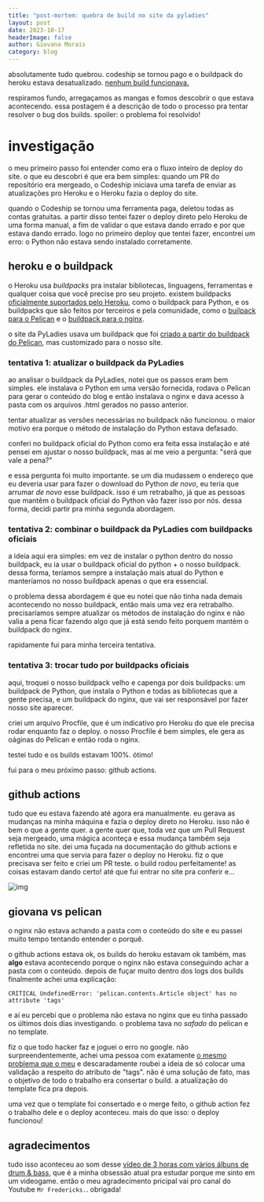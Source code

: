 ```yaml
---
title: "post-mortem: quebra de build no site da pyladies"
layout: post
date: 2023-10-17
headerImage: false
author: Giovana Morais
category: blog
---
```


absolutamente tudo quebrou. codeship se tornou pago e o buildpack do heroku estava
desatualizado.
[nenhum build funcionava.](https://github.com/pyladies-brazil/br-pyladies-pelican/issues/441)

respiramos fundo, arregaçamos as mangas e fomos descobrir o que estava
acontecendo. essa postagem é a descrição de todo o processo pra tentar resolver
o bug dos builds. spoiler: o problema foi resolvido!

# investigação
o meu primeiro passo foi entender como era o fluxo inteiro de deploy do site. o
que eu descobri é que era bem simples: quando um PR do repositório era mergeado,
o Codeship iniciava uma tarefa de enviar as atualizações pro Heroku e o Heroku
fazia o deploy do site.

quando o Codeship se tornou uma ferramenta paga, deletou todas as contas
gratuitas. a partir disso tentei fazer o deploy direto pelo Heroku de uma forma
manual, a fim de validar o que estava dando errado e por que estava dando
errado. logo no primeiro deploy que tentei fazer, encontrei um erro: o Python
não estava sendo instalado corretamente.

## heroku e o buildpack
o Heroku usa _buildpacks_ pra instalar bibliotecas, linguagens, ferramentas e
qualquer coisa que você precise pro seu projeto. existem buildpacks
[oficialmente suportados pelo
Heroku](https://devcenter.heroku.com/articles/buildpacks#officially-supported-buildpacks),
como o buildpack para Python, e os buildpacks que são feitos por terceiros e
pela comunidade, como o [builpack para o
Pelican](https://github.com/getpelican/heroku-buildpack-pelican) e o
[buildpack para o
nginx](https://elements.heroku.com/buildpacks/heroku/heroku-buildpack-nginx).

o site da PyLadies usava um buildpack que foi
[criado a partir do buildpack do Pelican](https://github.com/pyladies-brazil/heroku-buildpack-pelican),
mas customizado para o nosso site.

### tentativa 1: atualizar o buildpack da PyLadies
ao analisar o buildpack da PyLadies, notei que os passos eram bem simples. ele
instalava o Python em uma versão fornecida, rodava o Pelican para gerar o
conteúdo do blog e então instalava o nginx e dava acesso à pasta com os arquivos
.html gerados no passo anterior.

tentar atualizar as versões necessárias no buildpack não funcionou. o maior
motivo era porque o método de instalação do Python estava defasado.

conferi no buildpack oficial do Python como era feita essa instalação e até
pensei em ajustar o nosso buildpack, mas aí me veio a pergunta: "será que vale a
pena?"

e essa pergunta foi muito importante. se um dia mudassem o endereço que eu
deveria usar para fazer o download do Python *de novo*, eu teria que arrumar *de
novo* esse buildpack. isso é um retrabalho, já que as pessoas que mantêm o
buildpack oficial do Python vão fazer isso por nós. dessa forma, decidi partir
pra minha segunda abordagem.

### tentativa 2: combinar o buildpack da PyLadies com buildpacks oficiais
a ideia aqui era simples: em vez de instalar o python dentro do nosso buildpack,
eu ia usar o buildpack oficial do python + o nosso buildpack. dessa forma,
teríamos sempre a instalação mais atual do Python e manteríamos no nosso
buildpack apenas o que era essencial.

o problema dessa abordagem é que eu notei que não tinha nada demais acontecendo
no nosso buildpack, então mais uma vez era retrabalho. precisaríamos sempre
atualizar os métodos de instalação do nginx e não valia a pena ficar fazendo
algo que já está sendo feito porquem mantém o buildpack do nginx.

rapidamente fui para minha terceira tentativa.

### tentativa 3: trocar tudo por buildpacks oficiais
aqui, troquei o nosso buildpack velho e capenga por dois buildpacks: um
buildpack de Python, que instala o Python e todas as bibliotecas que a gente
precisa, e um buildpack do nginx, que vai ser responsável por fazer nosso site
aparecer.

criei um arquivo Procfile, que é um indicativo pro Heroku do que ele precisa
rodar enquanto faz o deploy. o nosso Procfile é bem simples, ele gera as oáginas
do Pelican e então roda o nginx.

testei tudo e os builds estavam 100%. ótimo!

fui para o meu próximo passo: github actions.

## github actions
tudo que eu estava fazendo até agora era manualmente. eu gerava as mudanças na
minha máquina e fazia o deploy direto no Heroku. isso não é bem o que a gente
quer. a gente quer que, toda vez que um Pull Request seja mergeado, uma
mágica aconteça e essa mudança também seja refletida no site. dei uma fuçada na
documentação do github actions e encontrei uma que servia para fazer o deploy no
Heroku. fiz o que precisava ser feito e criei um PR teste. o build rodou
perfeitamente! as coisas estavam dando certo! até que fui entrar no site
pra conferir e...

![img](/images/404_not_found.png)

## giovana vs pelican
o nginx não estava achando a pasta com o
conteúdo do site e eu passei muito tempo tentando entender o porquê.

o github actions estava ok, os builds do heroku estavam ok também, mas **algo**
estava acontecendo porque o nginx não estava conseguindo achar a pasta com o
conteúdo. depois de fuçar muito dentro dos logs dos builds finalmente achei uma
explicação:

```shell
CRITICAL UndefinedError: 'pelican.contents.Article object' has no attribute 'tags'
```

e aí eu percebi que o problema não estava no nginx que eu tinha passado os
últimos dois dias investigando. o problema tava no *safado* do pelican e no
template.

fiz o que todo hacker faz e joguei o erro no google. não surpreendentemente,
achei uma pessoa com exatamente
[o mesmo problema que o meu](https://github.com/getpelican/pelican/issues/2910)
e descaradamente roubei a ideia de só colocar uma validação a respeito do
atributo de "tags". não é uma solução de fato, mas o objetivo de todo o trabalho
era consertar o build. a atualização do template fica pra depois.

uma vez que o template foi consertado e o merge feito, o github action fez o
trabalho dele e o deploy aconteceu. mais do que isso: o deploy funcionou!


## agradecimentos
tudo isso aconteceu ao som desse
[vídeo de 3 horas com vários álbuns de drum & bass](https://www.youtube.com/watch?v=1zGaTE2AmsU),
que é a minha obsessão atual pra estudar porque me sinto em um videogame. então
o meu agradecimento pricipal vai pro canal do Youtube `Mr Fredericks.`. obrigada!
